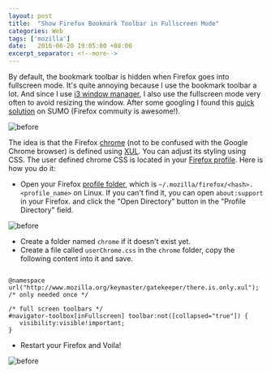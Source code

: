 ```yaml
---
layout: post
title:  "Show Firefox Bookmark Toolbar in Fullscreen Mode"
categories: Web
tags: ['mozilla']
date:   2016-06-20 19:05:00 +08:00
excerpt_separator: <!--more-->
---
```


By default, the bookmark toolbar is hidden when Firefox goes into fullscreen mode. It's quite annoying because I use the bookmark toolbar a lot. And since I use [i3 window manager](https://i3wm.org), I also use the fullscreen mode very often to avoid resizing the window. After some googling I found this [quick solution](https://support.mozilla.org/zh-TW/questions/1039009) on SUMO (Firefox commuity is awesome!). 

![before]({{site_url}}/blog_assets/bookmark_bar/before.png)

The idea is that the Firefox [chrome](https://developer.mozilla.org/en-US/docs/Glossary/Chrome) (not to be confused with the Google Chrome browser) is defined using [XUL](https://developer.mozilla.org/en-US/docs/Mozilla/Tech/XUL). You can adjust its styling using CSS. The user defined chrome CSS is located in your [Firefox profile](https://support.mozilla.org/en-US/kb/profiles-where-firefox-stores-user-data). Here is how you do it:

<!--more-->

* Open your Firefox [profile folder](https://developer.mozilla.org/en-US/docs/Mozilla/Tech/XUL), which is `~/.mozilla/firefox/<hash>.<profile_name>` on Linux. If you can't find it, you can open `about:support` in your Firefox. and click the "Open Directory" button in the "Profile Directory" field.

![before]({{site_url}}/blog_assets/bookmark_bar/about_support.png)

* Create a folder named `chrome` if it doesn't exist yet.
* Create a file called `userChrome.css` in the `chrome` folder, copy the following content into it and save.


<pre><code>
@namespace url("http://www.mozilla.org/keymaster/gatekeeper/there.is.only.xul"); /* only needed once */

/* full screen toolbars */
#navigator-toolbox[inFullscreen] toolbar:not([collapsed="true"]) {
   visibility:visible!important;
}
</code></pre>

* Restart your Firefox and Voila!

![before]({{site_url}}/blog_assets/bookmark_bar/after.png)
